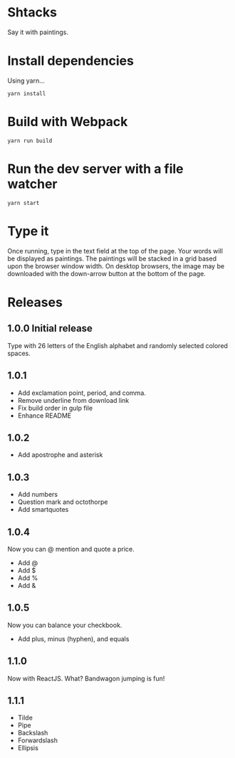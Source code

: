 # Shtacks

Say it with paintings. 

# Install dependencies

Using yarn...

`yarn install`

# Build with Webpack

`yarn run build`

# Run the dev server with a file watcher

`yarn start`

# Type it

Once running, type in the text field at the top of the page. Your words will be displayed as paintings.
The paintings will be stacked in a grid based upon the browser window width. On desktop browsers, the 
image may be downloaded with the down-arrow button at the bottom of the page.

# Releases

## 1.0.0 Initial release

Type with 26 letters of the English alphabet and randomly selected colored spaces.

## 1.0.1 

* Add exclamation point, period, and comma. 
* Remove underline from download link
* Fix build order in gulp file
* Enhance README

## 1.0.2

* Add apostrophe and asterisk

## 1.0.3

* Add numbers
* Question mark and octothorpe
* Add smartquotes

## 1.0.4

Now you can @ mention and quote a price.

* Add @
* Add $
* Add %
* Add &

## 1.0.5

Now you can balance your checkbook.

* Add plus, minus (hyphen), and equals

## 1.1.0

Now with ReactJS. What? Bandwagon jumping is fun!

## 1.1.1

* Tilde
* Pipe
* Backslash
* Forwardslash
* Ellipsis